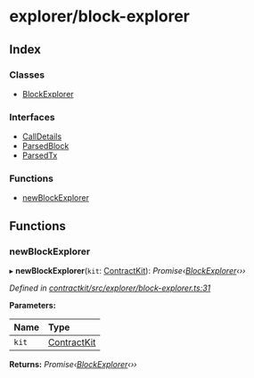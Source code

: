 # explorer/block-explorer

## Index

### Classes

* [BlockExplorer]()

### Interfaces

* [CallDetails]()
* [ParsedBlock]()
* [ParsedTx]()

### Functions

* [newBlockExplorer](_explorer_block_explorer_.md#newblockexplorer)

## Functions

### newBlockExplorer

▸ **newBlockExplorer**\(`kit`: [ContractKit]()\): _Promise‹_[_BlockExplorer_]()_‹››_

_Defined in_ [_contractkit/src/explorer/block-explorer.ts:31_](https://github.com/celo-org/celo-monorepo/blob/master/packages/contractkit/src/explorer/block-explorer.ts#L31)

**Parameters:**

| Name | Type |
| :--- | :--- |
| `kit` | [ContractKit]() |

**Returns:** _Promise‹_[_BlockExplorer_]()_‹››_

